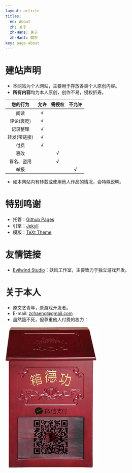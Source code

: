 ```yaml
---
layout: article
titles:
  en: About
  zh: 关于
  zh-Hans: 关于
  zh-Hant: 關於
key: page-about
---
```


# 建站声明
- 本网站为个人网站，主要用于存放各类个人原创内容。
- **所有内容**均为本人原创，创作不易，侵权折寿。

您的行为|允许|需授权|不允许
:--:|:--:|:--:|:--:
阅读|√||
评论(褒贬)|√||
记录整理|√||
转发(带链接)|√||
付费|√||
篡改||√|
冒名、盗用||√|
举报|||√

- 如本网站内有转载或使用他人作品的情况，会特殊说明。

# 特别鸣谢
- 托管：[Github Pages](https://pages.github.com/)
- 引擎：[Jekyll](https://github.com/jekyll/jekyll)
- 模版：[TeXt Theme](https://tianqi.name/jekyll-TeXt-theme/docs/zh/quick-start)

# 友情链接
- [Evilwind Studio](http://evilwind.fun/)：妖风工作室，主要致力于独立游戏开发。

# 关于本人
- 原文艺青年，原游戏开发者。
- E-mail: zchaeng@gmail.com
- 虽然饿不死，但尊重他人付费的权力：

![功德箱](/assets/images/donate.png)
